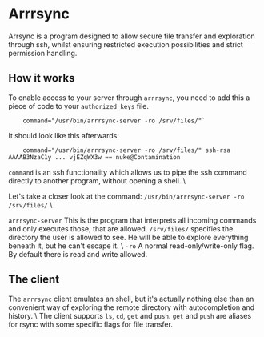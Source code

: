 # Arrrsync

Arrsync is a program designed to allow secure file transfer and exploration through ssh, whilst ensuring restricted execution possibilities and strict permission handling.

## How it works

To enable access to your server through `arrrsync`, you need to add this a piece of code to your `authorized_keys` file.

        command="/usr/bin/arrrsync-server -ro /srv/files/"`

It should look like this afterwards:

        command="/usr/bin/arrrsync-server -ro /srv/files/" ssh-rsa AAAAB3NzaC1y ... vjEZqWX3w == nuke@Contamination

`command` is an ssh functionality which allows us to pipe the ssh command directly to another program, without opening a shell. \\ 

Let's take a closer look at the command: `/usr/bin/arrrsync-server -ro /srv/files/` \\

`arrrsync-server` This is the program that interprets all incoming commands and only executes those, that are allowed.
`/srv/files/` specifies the directory the user is allowed to see. He will be able to explore everything beneath it, but he can't escape it. \\
`-ro` A normal read-only/write-only flag. By default there is read and write allowed.

## The client

The `arrrsync` client emulates an shell, but it's actually nothing else than an convenient way of exploring the remote directory with autocompletion and history. \\
The client supports `ls`, `cd`, `get` and `push`. `get` and `push` are aliases for rsync with some specific flags for file transfer.
